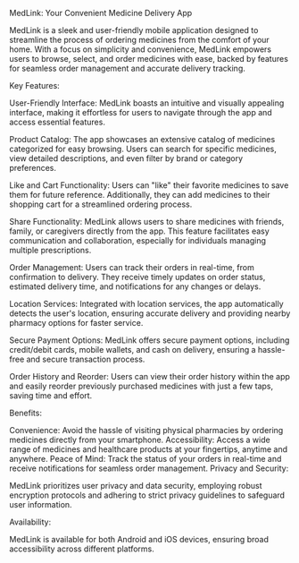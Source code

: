 MedLink: Your Convenient Medicine Delivery App

MedLink is a sleek and user-friendly mobile application designed to streamline the process of ordering medicines from the comfort of your home. With a focus on simplicity and convenience, MedLink empowers users to browse, select, and order medicines with ease, backed by features for seamless order management and accurate delivery tracking.

Key Features:

User-Friendly Interface: MedLink boasts an intuitive and visually appealing interface, making it effortless for users to navigate through the app and access essential features.

Product Catalog: The app showcases an extensive catalog of medicines categorized for easy browsing. Users can search for specific medicines, view detailed descriptions, and even filter by brand or category preferences.

Like and Cart Functionality: Users can "like" their favorite medicines to save them for future reference. Additionally, they can add medicines to their shopping cart for a streamlined ordering process.

Share Functionality: MedLink allows users to share medicines with friends, family, or caregivers directly from the app. This feature facilitates easy communication and collaboration, especially for individuals managing multiple prescriptions.

Order Management: Users can track their orders in real-time, from confirmation to delivery. They receive timely updates on order status, estimated delivery time, and notifications for any changes or delays.

Location Services: Integrated with location services, the app automatically detects the user's location, ensuring accurate delivery and providing nearby pharmacy options for faster service.

Secure Payment Options: MedLink offers secure payment options, including credit/debit cards, mobile wallets, and cash on delivery, ensuring a hassle-free and secure transaction process.

Order History and Reorder: Users can view their order history within the app and easily reorder previously purchased medicines with just a few taps, saving time and effort.

Benefits:

Convenience: Avoid the hassle of visiting physical pharmacies by ordering medicines directly from your smartphone.
Accessibility: Access a wide range of medicines and healthcare products at your fingertips, anytime and anywhere.
Peace of Mind: Track the status of your orders in real-time and receive notifications for seamless order management.
Privacy and Security:

MedLink prioritizes user privacy and data security, employing robust encryption protocols and adhering to strict privacy guidelines to safeguard user information.

Availability:

MedLink is available for both Android and iOS devices, ensuring broad accessibility across different platforms.

